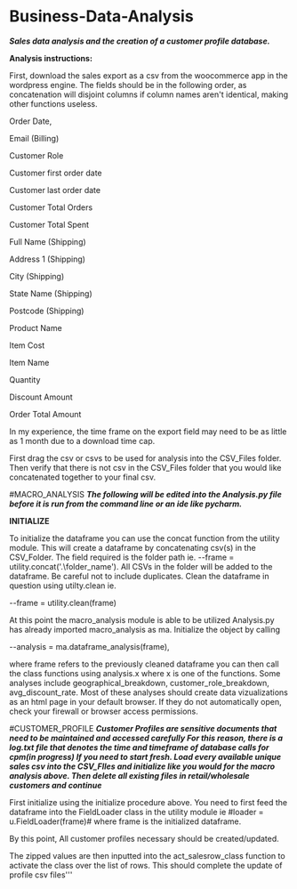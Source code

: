 # Business-Data-Analysis
***Sales data analysis and the creation of a customer profile database.***

**Analysis instructions:**

First, download the sales export as a csv from the woocommerce app in the wordpress engine.
The fields should be in the following order, as concatenation will disjoint columns if column names aren't identical,
making other functions useless.

Order Date,

Email (Billing)

Customer Role

Customer first order date

Customer last order date

Customer Total Orders

Customer Total Spent

Full Name (Shipping)

Address 1 (Shipping)

City (Shipping)

State Name (Shipping)

Postcode (Shipping)

Product Name

Item Cost

Item Name

Quantity

Discount Amount

Order Total Amount

In my experience, the time frame on the export field may need to be as little as 1 month due to a download time cap.

First drag the csv or csvs to be used for analysis into the CSV_Files folder. Then verify that there is not csv in the 
CSV_Files folder that you would like concatenated together to your final csv.

#MACRO_ANALYSIS
***The following will be edited into the Analysis.py file before it is run from the command line or an ide like pycharm.***

**INITIALIZE**

To initialize the dataframe you can use the concat function from the utility module. This will create a dataframe by 
concatenating csv(s) in the CSV_Folder. The field required is the folder path ie. 
--frame = utility.concat('.\\folder_name'). 
All CSVs in the folder will be added to the dataframe. Be careful not to include duplicates. Clean the dataframe in 
question using utilty.clean ie. 

--frame = utility.clean(frame)

At this point the macro_analysis module is able to be utilized
Analysis.py has already imported macro_analysis as ma. Initialize the object by calling 

--analysis = ma.dataframe_analysis(frame),

where frame refers to the previously cleaned dataframe you can then call the class functions using analysis.x where x is one of the functions.
Some analyses include geographical_breakdown, customer_role_breakdown, avg_discount_rate.
Most of these analyses should create data vizualizations as an html page in your default browser.
If they do not automatically open, check your firewall or browser access permissions. 

#CUSTOMER_PROFILE
***Customer Profiles are sensitive documents that need to be maintained and accessed carefully
For this reason, there is a log.txt file that denotes the time and timeframe of database calls for cpm(in progress)
If you need to start fresh. Load every available unique sales csv into the CSV_FIles and initialize like you would
for the macro analysis above. Then delete all existing files in retail/wholesale customers and continue***

First initialize using the initialize procedure above. You need to first feed the dataframe into the FieldLoader class
in the utility module ie #loader = u.FieldLoader(frame)# where frame is the initialized dataframe. 

By this point, All customer profiles necessary should be created/updated. 

The zipped values are then inputted into the act_salesrow_class function to activate the class over the list of rows.
This should complete the update of profile csv files'''